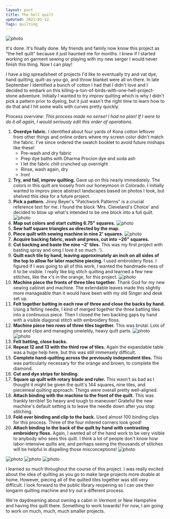 ```yaml
---
layout: post
title: The hell quilt
updated: 2021-01-12
Tags: quilting
---
```


![photo](https://caitlinmeyer.github.io/project-log/images/qayg-1.jpg)

It's done. It's finally done. My friends and family now know this project as "the hell quilt" because it just haunted me for months. I knew if I started working on garment sewing or playing with my new serger I would never finish this thing. Now I can play!

I have a big spreadsheet of projects I'd like to eventually try and vat dye, hand quilting, quilt-as-you-go, and throw blanket were all on there. In late September I identified a bunch of cotton I had that I didn't love and I decided to embark on this killing-a-ton-of-birds-with-one-hell-project-stone adventure. Initially I wanted to try improv quilting which is why I didn't pick a pattern prior to dyeing, but it just wasn't the right time to learn how to do that and I hit some walls with curves pretty quickly.

Process overview: 
*This process made no sense! I had no plan! If I were to do it all again, I would seriously edit this order of operations.*

1. **Overdye fabric.** I identified about four yards of Kona cotton leftover from other things and online orders where my screen color didn't match the fabric. I've since ordered the swatch booklet to avoid future mishaps like these!
   * Pre-wash and dry fabric
   * Prep dye baths with Dharma Procion dye and soda ash
   * I let the fabric chill crunched up overnight
   * Rinse, wash again, dry
   * Iron!
2. **Try, and fail, improv quilting.** Gave up on this nearly immediately. The colors in this quilt are loosely from our honeymoon in Colorado. I initially wanted to improv piece abstract landscapes based on photos I took, but shelved this idea for a future project.
3. **Pick a pattern.** Jinny Beyer's "Patchwork Patterns" is a crucial reference text for me. I found the block 'Mrs. Cleveland's Choice' and decided to blow up what's intended to be one block into a full quilt. 
![photo](https://caitlinmeyer.github.io/project-log/images/qayg-2.JPG)
4. **Map out colors and start cutting 6.75" squares.** 
![photo](https://caitlinmeyer.github.io/project-log/images/qayg-4.JPG)
5. **Sew half square triangles as directed by the map.**
6. **Piece quilt with sewing machine in nine 2' squares.** 
![photo](https://caitlinmeyer.github.io/project-log/images/qayg-3.JPG)
7. **Acquire backing fabric, wash and press, cut into ~26" squares.**
8. **Cut backing and baste the nine ~2' tiles.** This was my first project with basting spray and omg I love it so much :').
9. **Quilt each tile by hand, leaving approximately an inch on all sides of the top to allow for later machine piecing.** I used embroidery floss. I figured if I was going to all of this work, I wanted the handmade-ness of it to be visible. I really like big stitch quilting and learned a few new stitches, like the x's in the orange, for this project. 
![photo](https://caitlinmeyer.github.io/project-log/images/qayg-8.JPG)
10. **Machine piece the fronts of three tiles together.** Thank God for my new sewing cabinet and machine. The extendable leaves made this slightly more manageable than it would have been with my old Singer and desk set up.
11. **Felt together batting in each row of three and close the backs by hand.** Using a felting needle, I kind of merged together the three batting tiles into a continuous piece. Then I closed the two backing gaps by hand with a visible diagonal stitch with embroidery floss.
12. **Machine piece two rows of three tiles together.** This was brutal. Lots of pins and clips and managing unwieldy, heavy quilt parts. 
![photo](https://caitlinmeyer.github.io/project-log/images/qayg-6.JPG) 
![photo](https://caitlinmeyer.github.io/project-log/images/qayg-5.JPG)
13. **Felt batting, close backs.** 
14. **Repeat 12 and 13 with the third row of tiles.** Again the expandable table was a huge help here, but this was still immensely difficult. 
15. **Complete hand-quilting across the previously independent tiles.** This was particularly necessary for the orange and brown, to complete the diamond.
16. **Cut and dye strips for binding**.
17. **Square up quilt with rotary blade and ruler.** This wasn't as bad as I thought it might be given the quilt's 144 squares, nine tiles, and piecemeal quilting approach. Things were overall pretty well-aligned.
18. **Attach binding with the machine to the front of the quilt.** This was frankly terrible! So heavy and tough to maneuver! Grateful the new machine's default setting is to leave the needle down after you stop stitching.
19. **Fold over binding and clip to the back.** Used almost 100 binding clips for this process. Three of the four mitered corners look good!
20. **Attach binding to the back of the quilt by hand with contrasting embroidery floss.** Again, I wanted all of the hand work to be very visible to anybody who sees this quilt. I think a lot of people don't know how labor-intensive quilts are, and perhaps seeing the thousands of stitches will be helpful in dispelling those misconceptions! 
![photo](https://caitlinmeyer.github.io/project-log/images/qayg-7.JPG)

![photo](https://caitlinmeyer.github.io/project-log/images/qayg-9.JPG)
![photo](https://caitlinmeyer.github.io/project-log/images/qayg-10.JPG)
![photo](https://caitlinmeyer.github.io/project-log/images/qayg-11.JPG)

I learned so much throughout the course of this project. I was really excited about the idea of quilting as you go to make large projects more doable at home. However, piecing all of the quilted tiles together was still very difficult. I look forward to the public library reopening so I can use their longarm quilting machine and try out a different process.

We're daydreaming about owning a cabin in Vermont or New Hampshire and having this quilt there. Something to work towards! For now, I am going to work on much, much, much smaller projects. 

